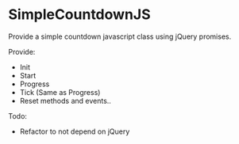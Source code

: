 SimpleCountdownJS
=================

Provide a simple countdown javascript class using jQuery promises. 

Provide:
  * Init
  * Start
  * Progress
  * Tick (Same as Progress)
  * Reset
methods and events..

Todo: 
  * Refactor to not depend on jQuery
